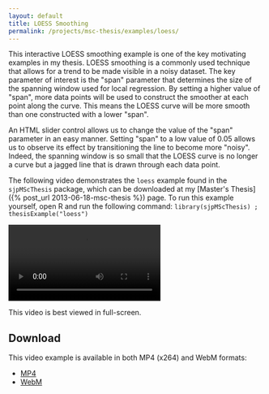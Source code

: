 ```yaml
---
layout: default
title: LOESS Smoothing
permalink: /projects/msc-thesis/examples/loess/
---
```


This interactive LOESS smoothing example is one of the key motivating examples
in my thesis. LOESS smoothing is a commonly used technique that allows for a
trend to be made visible in a noisy dataset. The key parameter of interest is
the "span" parameter that determines the size of the spanning window used for
local regression. By setting a higher value of "span", more data points will be
used to construct the smoother at each point along the curve. This means the
LOESS curve will be more smooth than one constructed with a lower "span".

An HTML slider control allows us to change the value of the "span" parameter in
an easy manner. Setting "span" to a low value of 0.05 allows us to observe its
effect by transitioning the line to become more "noisy". Indeed, the spanning
window is so small that the LOESS curve is no longer a curve but a jagged line
that is drawn through each data point.

The following video demonstrates the `loess` example found in the
`sjpMScThesis` package, which can be downloaded at my [Master's Thesis]({% post_url 2013-06-18-msc-thesis %}) page.
To run this example yourself, open R and run the following
command: `library(sjpMScThesis) ; thesisExample("loess")`

<video controls class="span-90pc">
  <source src="/projects/msc-thesis/examples/loess/loess.mp4" type="video/mp4; codecs=avc1.64001E">
  <source src="/projects/msc-thesis/examples/loess/loess.webm" type="video/mp4; codecs=vp8">
  <source src="/projects/msc-thesis/examples/loess/loess-iphone.mp4" type="video/mp4; codecs=avc1.42E01E">
</video>

This video is best viewed in full-screen.

## Download

This video example is available in both MP4 (x264) and WebM formats:

* [MP4](/projects/msc-thesis/examples/loess/loess.mp4)
* [WebM](/projects/msc-thesis/examples/loess/loess.webm)

<script type="text/javascript" src="/scripts/video-detect.js"></script>
